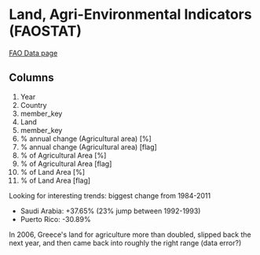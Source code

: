 # Land, Agri-Environmental Indicators (FAOSTAT)
[FAO Data page](http://data.fao.org/dataset-data-filter?entryId=8fcce18b-7f4c-4cdb-aad1-8d3c223ca9cd)

## Columns
1. Year
1. Country
1. member_key
1. Land
1. member_key
1. % annual change (Agricultural area) [%]
1. % annual change (Agricultural area) [flag]
1. % of Agricultural Area [%]
1. % of Agricultural Area [flag]
1. % of Land Area [%]
1. % of Land Area [flag]

Looking for interesting trends:
biggest change from 1984-2011

* Saudi Arabia: +37.65% (23% jump between 1992-1993)
* Puerto Rico: -30.89%

In 2006, Greece's land for agriculture more than doubled, slipped back the next year, and then came back into roughly the right range (data error?)

